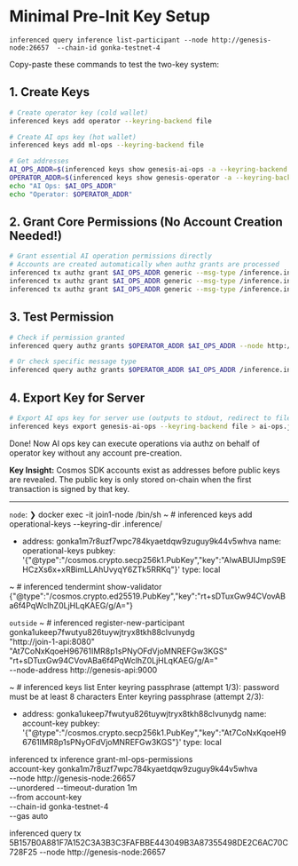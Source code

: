 # Minimal Pre-Init Key Setup

```
inferenced query inference list-participant --node http://genesis-node:26657  --chain-id gonka-testnet-4
```

Copy-paste these commands to test the two-key system:

## 1. Create Keys
```bash
# Create operator key (cold wallet)
inferenced keys add operator --keyring-backend file

# Create AI ops key (hot wallet) 
inferenced keys add ml-ops --keyring-backend file

# Get addresses
AI_OPS_ADDR=$(inferenced keys show genesis-ai-ops -a --keyring-backend file)
OPERATOR_ADDR=$(inferenced keys show genesis-operator -a --keyring-backend file)
echo "AI Ops: $AI_OPS_ADDR"
echo "Operator: $OPERATOR_ADDR"
```

## 2. Grant Core Permissions (No Account Creation Needed!)
```bash
# Grant essential AI operation permissions directly
# Accounts are created automatically when authz grants are processed
inferenced tx authz grant $AI_OPS_ADDR generic --msg-type /inference.inference.MsgStartInference --from genesis-operator --keyring-backend file --yes --node http://genesis-node:26657  --chain-id gonka-testnet-4
inferenced tx authz grant $AI_OPS_ADDR generic --msg-type /inference.inference.MsgFinishInference --from genesis-operator --keyring-backend file --yes --node http://genesis-node:26657  --chain-id gonka-testnet-4
inferenced tx authz grant $AI_OPS_ADDR generic --msg-type /inference.inference.MsgClaimRewards --from genesis-operator --keyring-backend file --yes --node http://genesis-node:26657  --chain-id gonka-testnet-4
```

## 3. Test Permission
```bash
# Check if permission granted
inferenced query authz grants $OPERATOR_ADDR $AI_OPS_ADDR --node http://genesis-node:26657 --chain-id gonka-testnet-4

# Or check specific message type
inferenced query authz grants $OPERATOR_ADDR $AI_OPS_ADDR /inference.inference.MsgStartInference --node http://genesis-node:26657 --chain-id gonka-testnet-4
```

## 4. Export Key for Server
```bash
# Export AI ops key for server use (outputs to stdout, redirect to file)
inferenced keys export genesis-ai-ops --keyring-backend file > ai-ops.json
```

Done! Now AI ops key can execute operations via authz on behalf of operator key without any account pre-creation.

**Key Insight:** Cosmos SDK accounts exist as addresses before public keys are revealed. The public key is only stored on-chain when the first transaction is signed by that key. 



----

`node`:
❯ docker exec -it join1-node /bin/sh
~ # inferenced keys add operational-keys --keyring-dir .inference/

- address: gonka1m7r8uzf7wpc784kyaetdqw9zuguy9k44v5whva
  name: operational-keys
  pubkey: '{"@type":"/cosmos.crypto.secp256k1.PubKey","key":"AlwABUIJmpS9EHCzXs6x+xRBimLLAhUvyqY6ZTk5RRKq"}'
  type: local

~ # inferenced tendermint show-validator
{"@type":"/cosmos.crypto.ed25519.PubKey","key":"rt+sDTuxGw94CVovABa6f4PqWclhZ0LjHLqKAEG/g/A="}

`outside`
~ # inferenced register-new-participant \
    gonka1ukeep7fwutyu826tuywjtryx8tkh88clvunydg \
    "http://join-1-api:8080" \
    "At7CoNxKqoeH96761IMR8p1sPNyOFdVjoMNREFGw3KGS" \
    "rt+sDTuxGw94CVovABa6f4PqWclhZ0LjHLqKAEG/g/A=" \
     --node-address http://genesis-api:9000


~ # inferenced keys list
Enter keyring passphrase (attempt 1/3):
password must be at least 8 characters
Enter keyring passphrase (attempt 2/3):
- address: gonka1ukeep7fwutyu826tuywjtryx8tkh88clvunydg
  name: account-key
  pubkey: '{"@type":"/cosmos.crypto.secp256k1.PubKey","key":"At7CoNxKqoeH96761IMR8p1sPNyOFdVjoMNREFGw3KGS"}'
  type: local


inferenced tx inference grant-ml-ops-permissions \
    account-key gonka1m7r8uzf7wpc784kyaetdqw9zuguy9k44v5whva \
    --node http://genesis-node:26657 \
    --unordered --timeout-duration 1m \
    --from account-key \
    --chain-id gonka-testnet-4 \
    --gas auto

inferenced query tx 5B157B0A881F7A152C3A3B3C3FAFBBE443049B3A87355498DE2C6AC70C728F25 --node http://genesis-node:26657